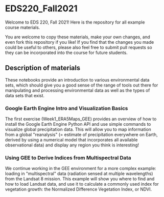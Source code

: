 # EDS220_Fall2021

Welcome to EDS 220, Fall 2021! Here is the repository for all example course materials.

You are welcome to copy these materials, make your own changes, and even fork this repository if you like! If you find that the changes you made could be useful to others, please also feel free to submit pull requests so they can be incorporated into the course for future students.

## Description of materials

These notebooks provide an introduction to various environmental data sets, which should give you a good sense of the range of tools out there for manipulating and processing environmental data as well as the types of data sets that exist. 

### Google Earth Engine Intro and Visualization Basics
The first exercise (Week1_ERA5Maps_GEE) provides an overview of how to install the Google Earth Engine Python API and use simple commands to visualize global precipitation data. This will allow you to map information from a global "reanalysis" (= estimate of precipitation everywhere on Earth, derived by using a numerical model that incorporates all available observational data) and display any region you think is interesting!

### Using GEE to Derive Indices from Multispectral Data
We continue working in the GEE environment for a more complex example: loading in "multispectral" data (radiation sensed at multiple wavelengths) from the Landsat 8 mission. This example will show you where to find and how to load Landsat data, and use it to calculate a commonly used index for vegetation growth: the Normalized Difference Vegetation Index, or NDVI.
